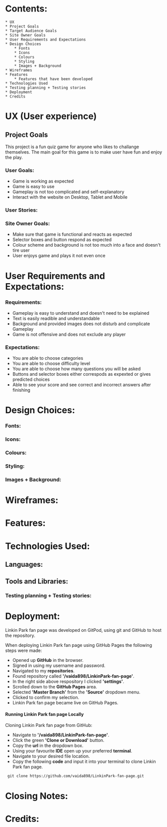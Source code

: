 # Contents:
    * UX 
    * Project Goals
    * Target Audience Goals
    * Site Owner Goals
    * User Requirements and Expectations
    * Design Choices 
        * Fonts
        * Icons
        * Colours
        * Styling
        * Images + Background
    * Wireframes 
    * Features 
        * Features that have been developed
    * Technologies Used 
    * Testing planning + Testing stories 
    * Deployment 
    * Credits 

# UX (User experience)

## Project Goals
This project is a fun quiz game for anyone who likes to challange themselves. The main goal for this game is to make
user have fun and enjoy the play. 


### User Goals:
* Game is working as expected
* Game is easy to use
* Gameplay is not too complicated and self-explanatory 
* Interact with the website on Desktop, Tablet and Mobile

### User Stories:




### Site Owner Goals:
* Make sure that game is functional and reacts as expected
* Selector boxes and button respond as expected
* Colour scheme and background is not too much into a face and doesn't tire user
* User enjoys game and plays it not even once

# User Requirements and Expectations:

### Requirements:
* Gameplay is easy to understand and doesn't need to be explained
* Text is easily readible and understandable
* Background and provided images does not disturb and complicate Gameplay
* Game is not offensive and does not exclude any player 

### Expectations:
* You are able to choose categories 
* You are able to choose difficulty level 
* You are able to choose how many questions you will be asked
* Buttons and selector boxes either correspods as expexted or gives predicted choices
* Able to see your score and see correct and incorrect answers after finishing

# Design Choices:


### Fonts:

### Icons:


### Colours:


### Styling:


### Images + Background:


# Wireframes:

# Features:


# Technologies Used:

## Languages:




## Tools and Libraries:


### Testing planning + Testing stories:


# Deployment:

Linkin Park fan page was developed on GitPod, using git and GitHub to host the repository.

When deploying Linkin Park fan page using GitHub Pages the following steps were made:

* Opened up <strong>GitHub</strong> in the browser.
* Signed in using my username and password.
* Navigated to my <strong>repositories</strong>.
* Found repository called <strong>'/vaida898/LinkinPark-fan-page'</strong>.
* In the right side above respository I clicked <strong>'settings'</strong>.
* Scrolled down to the <strong>GitHub Pages</strong> area. 
* Selected <strong>'Master Branch'</strong> from the <strong>'Source'</strong> dropdown menu.
* Clicked to confirm my selection.
* Linkin Park fan page became live on GitHub Pages.

#### Running Linkin Park fan page Locally

Cloning Linkin Park fan page from GitHub:

* Navigate to <strong>'/vaida898/LinkinPark-fan-page'</strong>.
* Click the green <strong>'Clone or Download'</strong> button.
* Copy the <strong>url</strong> in the dropdown box.
* Using your favourite <strong>IDE</strong> open up your preferred <strong>terminal</strong>.
* Navigate to your desired file location. 
* Copy the following <strong>code</strong> and input it into your terminal to clone Linkin Park fan page.
 ```git
  git clone https://github.com/vaida898/LinkinPark-fan-page.git
   ```

# Closing Notes:


# Credits:

